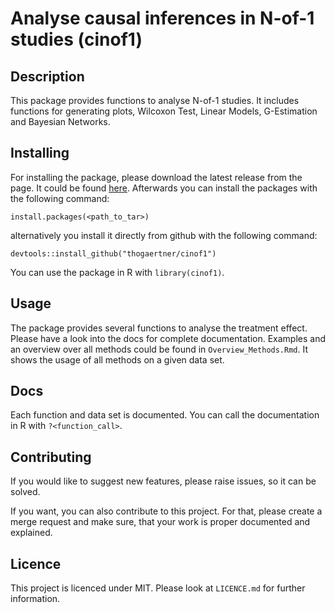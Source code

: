 # Analyse causal inferences in N-of-1 studies (cinof1)

## Description

This package provides functions to analyse N-of-1 studies. It includes functions for generating plots,
Wilcoxon Test, Linear Models, G-Estimation and Bayesian Networks. 

## Installing

For installing the package, please download the latest release from the page. It could be found [here](link). Afterwards you can install the packages with the following command: 

```
install.packages(<path_to_tar>)
```

alternatively you install it directly from github with the following command:

```
devtools::install_github("thogaertner/cinof1")
```

You can use the package in R with `library(cinof1)`. 

## Usage

The package provides several functions to analyse the treatment effect. Please have a look into the docs for complete documentation. Examples and an overview over all methods could be found in `Overview_Methods.Rmd`. It shows the usage of all methods on a given data set. 

## Docs

Each function and data set is documented. You can call the documentation in R with `?<function_call>`. 

## Contributing

If you would like to suggest new features, please raise issues, so it can be solved.

If you want, you can also contribute to this project. For that, please create a merge request and make sure, that your work is proper documented and explained. 

## Licence

This project is licenced under MIT. Please look at `LICENCE.md` for further information.

